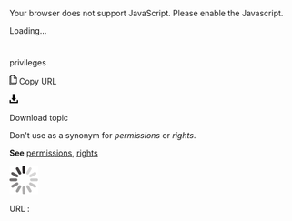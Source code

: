 Your browser does not support JavaScript. Please enable the Javascript.

Loading...

# 

privileges

![Copy URL](media/privileges/Copy.png)
Copy URL

![Download](media/privileges/Download.png)

Download topic

Don't use as a synonym for *permissions* or *rights*. 

**See** [permissions](https://worldready.cloudapp.net/Styleguide/Read?id=2700&topicid=35560), [rights](https://worldready.cloudapp.net/Styleguide/Read?id=2700&topicid=35561)

![In progress](media/privileges/activity-large.gif)

URL :
